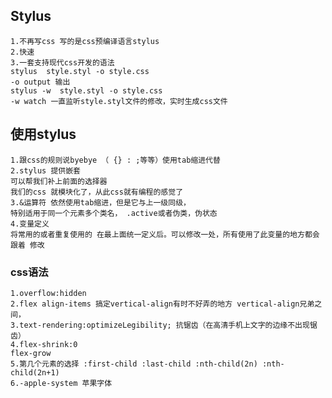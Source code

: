 ## Stylus
    1.不再写css 写的是css预编译语言stylus
    2.快速
    3.一套支持现代css开发的语法
    stylus  style.styl -o style.css
    -o output 输出
    stylus -w  style.styl -o style.css
    -w watch 一直监听style.styl文件的修改，实时生成css文件

## 使用stylus
    1.跟css的规则说byebye （ {} : ;等等）使用tab缩进代替
    2.stylus 提供嵌套
    可以帮我们补上前面的选择器
    我们的css 就模块化了，从此css就有编程的感觉了
    3.&运算符 依然使用tab缩进，但是它与上一级同级，
    特别适用于同一个元素多个类名， .active或者伪类，伪状态
    4.变量定义
    将常用的或者重复使用的 在最上面统一定义后。可以修改一处，所有使用了此变量的地方都会跟着 修改

### css语法
    1.overflow:hidden
    2.flex align-items 搞定vertical-align有时不好弄的地方 vertical-align兄弟之间， 
    3.text-rendering:optimizeLegibility; 抗锯齿（在高清手机上文字的边缘不出现锯齿）
    4.flex-shrink:0 
    flex-grow
    5.第几个元素的选择 :first-child :last-child :nth-child(2n) :nth-child(2n+1)
    6.-apple-system 苹果字体